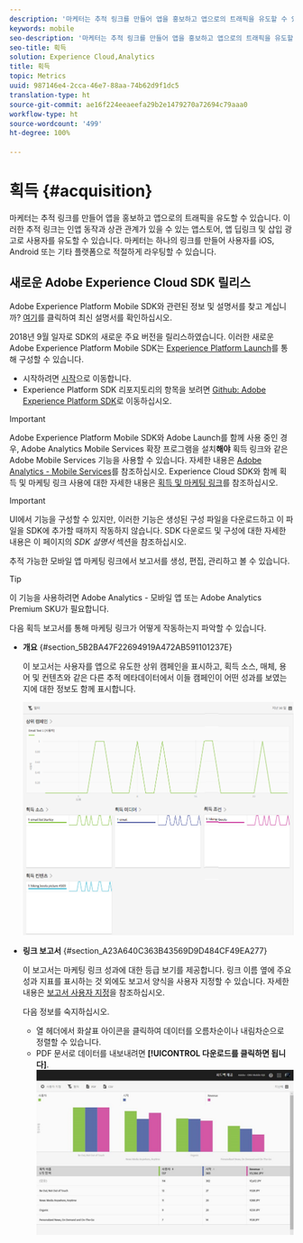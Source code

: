 ```yaml
---
description: '마케터는 추적 링크를 만들어 앱을 홍보하고 앱으로의 트래픽을 유도할 수 있습니다. 이러한 추적 링크는 인앱 동작과 상관 관계가 있을 수 있는 앱스토어, 앱 딥링크 및 삽입 광고로 사용자를 유도할 수 있습니다. 마케터는 하나의 링크를 만들어 사용자를 iOS, Android 또는 기타 플랫폼으로 적절하게 라우팅할 수 있습니다. '
keywords: mobile
seo-description: '마케터는 추적 링크를 만들어 앱을 홍보하고 앱으로의 트래픽을 유도할 수 있습니다. 이러한 추적 링크는 인앱 동작과 상관 관계가 있을 수 있는 앱스토어, 앱 딥링크 및 삽입 광고로 사용자를 유도할 수 있습니다. 마케터는 하나의 링크를 만들어 사용자를 iOS, Android 또는 기타 플랫폼으로 적절하게 라우팅할 수 있습니다. '
seo-title: 획득
solution: Experience Cloud,Analytics
title: 획득
topic: Metrics
uuid: 987146e4-2cca-46e7-88aa-74b62d9f1dc5
translation-type: ht
source-git-commit: ae16f224eeaeefa29b2e1479270a72694c79aaa0
workflow-type: ht
source-wordcount: '499'
ht-degree: 100%

---
```



# 획득 {#acquisition}

마케터는 추적 링크를 만들어 앱을 홍보하고 앱으로의 트래픽을 유도할 수 있습니다. 이러한 추적 링크는 인앱 동작과 상관 관계가 있을 수 있는 앱스토어, 앱 딥링크 및 삽입 광고로 사용자를 유도할 수 있습니다. 마케터는 하나의 링크를 만들어 사용자를 iOS, Android 또는 기타 플랫폼으로 적절하게 라우팅할 수 있습니다. 

## 새로운 Adobe Experience Cloud SDK 릴리스

Adobe Experience Platform Mobile SDK와 관련된 정보 및 설명서를 찾고 계십니까? [여기](https://aep-sdks.gitbook.io/docs/)를 클릭하여 최신 설명서를 확인하십시오.

2018년 9월 일자로 SDK의 새로운 주요 버전을 릴리스하였습니다. 이러한 새로운 Adobe Experience Platform Mobile SDK는 [Experience Platform Launch](https://www.adobe.com/kr/experience-platform/launch.html)를 통해 구성할 수 있습니다.

* 시작하려면 [시작](https://launch.adobe.com/)으로 이동합니다.
* Experience Platform SDK 리포지토리의 항목을 보려면 [Github: Adobe Experience Platform SDK](https://github.com/Adobe-Marketing-Cloud/acp-sdks)로 이동하십시오.

>[!IMPORTANT]
>
> Adobe Experience Platform Mobile SDK와 Adobe Launch를 함께 사용 중인 경우, Adobe Analytics Mobile Services 확장 프로그램을 설치&#x200B;**해야** 획득 링크와 같은 Adobe Mobile Services 기능을 사용할 수 있습니다. 자세한 내용은 [Adobe Analytics - Mobile Services](https://aep-sdks.gitbook.io/docs/using-mobile-extensions/adobe-analytics-mobile-services)를 참조하십시오. Experience Cloud SDK와 함께 획득 및 마케팅 링크 사용에 대한 자세한 내용은 [획득 및 마케팅 링크](https://aep-sdks.gitbook.io/docs/using-mobile-extensions/adobe-analytics-mobile-services#acquisition-and-marketing-links)를 참조하십시오.

>[!IMPORTANT]
>
>UI에서 기능을 구성할 수 있지만, 이러한 기능은 생성된 구성 파일을 다운로드하고 이 파일을 SDK에 추가할 때까지 작동하지 않습니다. SDK 다운로드 및 구성에 대한 자세한 내용은 이 페이지의 *SDK 설명서* 섹션을 참조하십시오.

추적 가능한 모바일 앱 마케팅 링크에서 보고서를 생성, 편집, 관리하고 볼 수 있습니다.

>[!TIP]
>
>이 기능을 사용하려면 Adobe Analytics - 모바일 앱 또는 Adobe Analytics Premium SKU가 필요합니다.

다음 획득 보고서를 통해 마케팅 링크가 어떻게 작동하는지 파악할 수 있습니다.

* **개요** {#section_5B2BA47F22694919A472AB591101237E}

   이 보고서는 사용자를 앱으로 유도한 상위 캠페인을 표시하고, 획득 소스, 매체, 용어 및 컨텐츠와 같은 다른 추적 메타데이터에서 이들 캠페인이 어떤 성과를 보였는지에 대한 정보도 함께 표시합니다.

   ![](assets/acquisition_overview.png)

* **링크 보고서** {#section_A23A640C363B43569D9D484CF49EA277}

   이 보고서는 마케팅 링크 성과에 대한 등급 보기를 제공합니다. 링크 이름 옆에 주요 성과 지표를 표시하는 것 외에도 보고서 양식을 사용자 지정할 수 있습니다. 자세한 내용은 [보고서 사용자 지정](/help/using/usage/reports-customize/t-reports-customize.md)을 참조하십시오.

   다음 정보를 숙지하십시오.

   * 열 헤더에서 화살표 아이콘을 클릭하여 데이터를 오름차순이나 내림차순으로 정렬할 수 있습니다.
   * PDF 문서로 데이터를 내보내려면 **[!UICONTROL 다운로드를 클릭하면 됩니다]**.
   ![](assets/acquisition_name.png)
